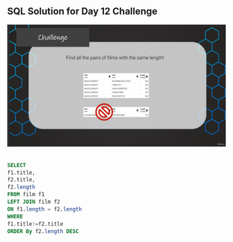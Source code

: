 ## SQL Solution for Day 12 Challenge

<img src="/Day-12/Challenge-Day12.png">

```sql

SELECT
f1.title,
f2.title,
f2.length
FROM film f1
LEFT JOIN film f2
ON f1.length = f2.length
WHERE
f1.title!=f2.title
ORDER By f2.length DESC
